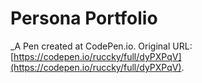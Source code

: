 # Persona Portfolio
 _A Pen created at CodePen.io. Original URL: [https://codepen.io/ruccky/full/dyPXPqV](https://codepen.io/ruccky/full/dyPXPqV).